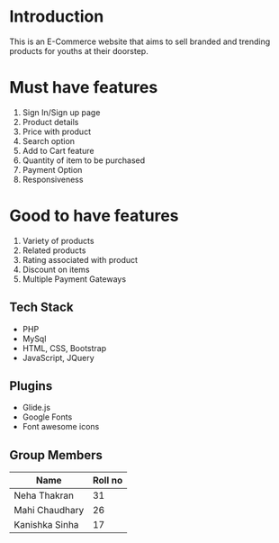 # Introduction

This is an E-Commerce website  that aims to sell branded and trending products for youths at their doorstep.

# Must have features

1. Sign In/Sign up page
2. Product details
3. Price with product
4. Search option
5. Add to Cart feature
6. Quantity of item to be purchased
7. Payment Option
8. Responsiveness

# Good to have features

1. Variety of products
2. Related products
3. Rating associated with product
4. Discount on items
5. Multiple Payment Gateways

## Tech Stack

- PHP
- MySql
- HTML, CSS, Bootstrap
- JavaScript, JQuery

## Plugins

- Glide.js 
- Google Fonts
- Font awesome icons

## Group Members

| Name            | Roll no |
| --------------  | ------- |
| Neha Thakran    | 31      |
| Mahi Chaudhary  | 26      |
| Kanishka Sinha  | 17      |